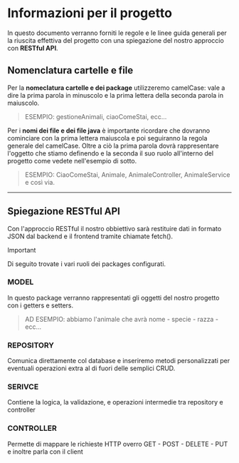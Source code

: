 # Informazioni per il progetto

In questo documento verranno forniti le regole e le linee guida generali per la riuscita effettiva del progetto con una spiegazione del nostro approccio con **RESTful API**.

## Nomenclatura cartelle e file

Per la **nomeclatura cartelle e dei package** utilizzeremo camelCase: vale a dire la prima parola in minuscolo e la prima lettera della seconda parola in maiuscolo.

> ESEMPIO: gestioneAnimali, ciaoComeStai, ecc...

Per i **nomi dei file e dei file java** è importante ricordare che dovranno cominciare con la prima lettera maiuscola e poi seguiranno la regola generale del camelCase. Oltre a ciò la prima parola dovrà rappresentare l'oggetto che stiamo definendo e la seconda il suo ruolo all'interno del progetto come vedete nell'esempio di sotto.

> ESEMPIO: CiaoComeStai, Animale, AnimaleController, AnimaleService e così via.

---

## Spiegazione RESTful API

Con l'approccio RESTful il nostro obbiettivo sarà restituire dati in formato JSON dal backend e il frontend tramite chiamate fetch(). 

> [!IMPORTANT]
> Di seguito trovate i vari ruoli dei packages configurati.

### MODEL

In questo package verranno rappresentati gli oggetti del nostro progetto con i getters e setters.

> AD ESEMPIO: abbiamo l'animale che avrà nome - specie - razza - ecc...

### REPOSITORY

Comunica direttamente col database e inseriremo metodi personalizzati per eventuali operazioni extra al di fuori delle semplici CRUD.

### SERIVCE

Contiene la logica, la validazione, e operazioni intermedie tra repository e controller

### CONTROLLER

Permette di mappare le richieste HTTP overro GET - POST - DELETE - PUT e inoltre parla con il client